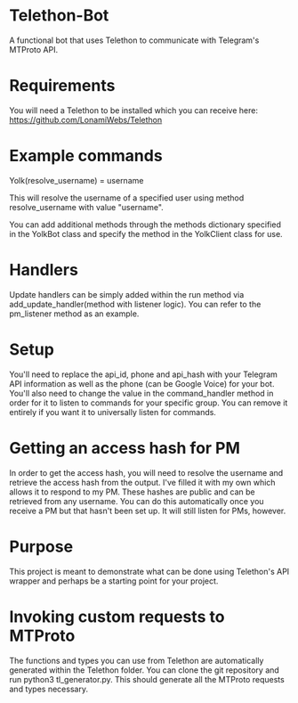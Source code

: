 # Telethon-Bot
A functional bot that uses Telethon to communicate with Telegram's MTProto API.

# Requirements
You will need a Telethon to be installed which you can receive here: https://github.com/LonamiWebs/Telethon

# Example commands
Yolk(resolve_username) = username

This will resolve the username of a specified user using method resolve_username with value "username".

You can add additional methods through the methods dictionary specified in the YolkBot class and specify the method in the YolkClient class for use.

# Handlers
Update handlers can be simply added within the run method via add_update_handler(method with listener logic). You can refer to the pm_listener method as an example.

# Setup
You'll need to replace the api_id, phone and api_hash with your Telegram API information as well as the phone (can be Google Voice) for your bot. You'll also need to change the value in the command_handler method in order for it to listen to commands for your specific group. You can remove it entirely if you want it to universally listen for commands.

# Getting an access hash for PM
In order to get the access hash, you will need to resolve the username and retrieve the access hash from the output. I've filled it with my own which allows it to respond to my PM. These hashes are public and can be retrieved from any username. You can do this automatically once you receive a PM but that hasn't been set up. It will still listen for PMs, however.

# Purpose
This project is meant to demonstrate what can be done using Telethon's API wrapper and perhaps be a starting point for your project. 

# Invoking custom requests to MTProto
The functions and types you can use from Telethon are automatically generated within the Telethon folder. You can clone the git repository and run python3 tl_generator.py. This should generate all the MTProto requests and types necessary.
